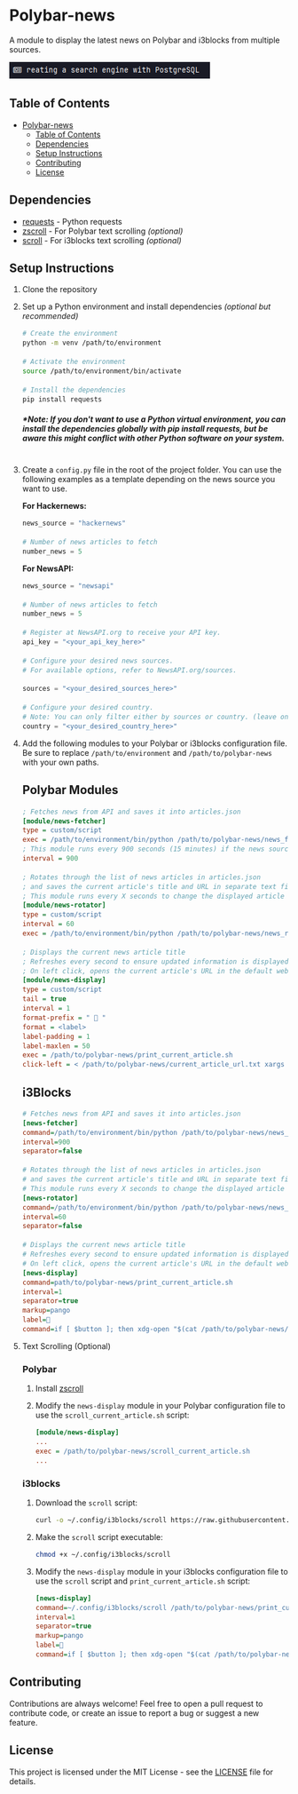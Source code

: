 # Polybar-news

A module to display the latest news on Polybar and i3blocks from multiple sources.

![Polybar-news](assets/example.gif)

## Table of Contents
- [Polybar-news](#polybar-news)
  - [Table of Contents](#table-of-contents)
  - [Dependencies](#dependencies)
  - [Setup Instructions](#setup-instructions)
  - [Contributing](#contributing)
  - [License](#license)


## Dependencies

- [requests](https://pypi.org/project/requests/) - Python requests
- [zscroll](https://github.com/noctuid/zscroll#installation) - For Polybar text scrolling *(optional)*
- [scroll](https://github.com/Anachron/i3blocks/blob/master/blocks/scroll) - For i3blocks text scrolling *(optional)*

## Setup Instructions

1. Clone the repository
2. Set up a Python environment and install dependencies *(optional but recommended)*

    ```bash
    # Create the environment
    python -m venv /path/to/environment

    # Activate the environment
    source /path/to/environment/bin/activate

    # Install the dependencies
    pip install requests
    ```
    ##### *Note: If you don't want to use a Python virtual environment, you can install the dependencies globally with pip install requests, but be aware this might conflict with other Python software on your system.<br><br>

3. Create a `config.py` file in the root of the project folder. You can use the following examples as a template depending on the news source you want to use.     

    **For Hackernews:**
    ```python
    news_source = "hackernews" 

    # Number of news articles to fetch
    number_news = 5
    ```
    **For NewsAPI:**
    ```python
    news_source = "newsapi" 

    # Number of news articles to fetch
    number_news = 5

    # Register at NewsAPI.org to receive your API key.
    api_key = "<your_api_key_here>" 

    # Configure your desired news sources. 
    # For available options, refer to NewsAPI.org/sources.

    sources = "<your_desired_sources_here>"

    # Configure your desired country. 
    # Note: You can only filter either by sources or country. (leave one empty "")
    country = "<your_desired_country_here>"  
    ```
4. Add the following modules to your Polybar or i3blocks configuration file. Be sure to replace `/path/to/environment` and `/path/to/polybar-news` with your own paths.

    ## Polybar Modules

    ```ini
    ; Fetches news from API and saves it into articles.json
    [module/news-fetcher]
    type = custom/script
    exec = /path/to/environment/bin/python /path/to/polybar-news/news_fetcher.py
    ; This module runs every 900 seconds (15 minutes) if the news source is NewsAPI due to its API limit of 100 calls per day for free tier accounts
    interval = 900

    ; Rotates through the list of news articles in articles.json 
    ; and saves the current article's title and URL in separate text files
    ; This module runs every X seconds to change the displayed article
    [module/news-rotator]
    type = custom/script
    interval = 60
    exec = /path/to/environment/bin/python /path/to/polybar-news/news_rotator.py

    ; Displays the current news article title
    ; Refreshes every second to ensure updated information is displayed 
    ; On left click, opens the current article's URL in the default web browser
    [module/news-display]
    type = custom/script
    tail = true
    interval = 1
    format-prefix = "  "
    format = <label>
    label-padding = 1
    label-maxlen = 50
    exec = /path/to/polybar-news/print_current_article.sh
    click-left = < /path/to/polybar-news/current_article_url.txt xargs -I % xdg-open %
    ```


    ## i3Blocks

    ```ini
    # Fetches news from API and saves it into articles.json
    [news-fetcher]
    command=/path/to/environment/bin/python /path/to/polybar-news/news_fetcher.py
    interval=900
    separator=false

    # Rotates through the list of news articles in articles.json
    # and saves the current article's title and URL in separate text files
    # This module runs every X seconds to change the displayed article
    [news-rotator]
    command=/path/to/environment/bin/python /path/to/polybar-news/news_rotator.py
    interval=60
    separator=false

    # Displays the current news article title
    # Refreshes every second to ensure updated information is displayed
    # On left click, opens the current article's URL in the default web browser
    [news-display]
    command=path/to/polybar-news/print_current_article.sh
    interval=1
    separator=true
    markup=pango
    label= 
    command=if [ $button ]; then xdg-open "$(cat /path/to/polybar-news/current_article_url.txt)"; else $HOME/.config/i3/i3blocks/scroll path/to/polybar-news/print_current_article.sh; fi

    ```

6. Text Scrolling (Optional)

    ### Polybar

    1. Install [zscroll](https://github.com/noctuid/zscroll#installation)

    2. Modify the `news-display` module in your Polybar configuration file to use the `scroll_current_article.sh` script:

        ```ini
        [module/news-display]
        ...
        exec = /path/to/polybar-news/scroll_current_article.sh
        ...
        ```

    ### i3blocks

    1. Download the `scroll` script:

        ```bash
        curl -o ~/.config/i3blocks/scroll https://raw.githubusercontent.com/Anachron/i3blocks/master/blocks/scroll
        ```
    
    2. Make the `scroll` script executable:

        ```bash
        chmod +x ~/.config/i3blocks/scroll
        ```

    3. Modify the `news-display` module in your i3blocks configuration file to use the `scroll` script and `print_current_article.sh` script:

        ```ini
        [news-display]
        command=~/.config/i3blocks/scroll /path/to/polybar-news/print_current_article.sh
        interval=1
        separator=true
        markup=pango
        label= 
        command=if [ $button ]; then xdg-open "$(cat /path/to/polybar-news/current_article_url.txt)"; else $HOME/.config/i3/i3blocks/scroll path/to/polybar-news/print_current_article.sh; fi
        ```

## Contributing

Contributions are always welcome! Feel free to open a pull request to contribute code, or create an issue to report a bug or suggest a new feature.


## License

This project is licensed under the MIT License - see the [LICENSE](LICENSE) file for details.